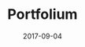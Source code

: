 ---
layout: site
title: "Portfolium"
date: 2017-09-04
categories: [community]
version: 1.6.3
major: 1
minor: 6
patch: 3
slug: portfolium
link: https://portfolium.com
permalink: /sites/:slug
---